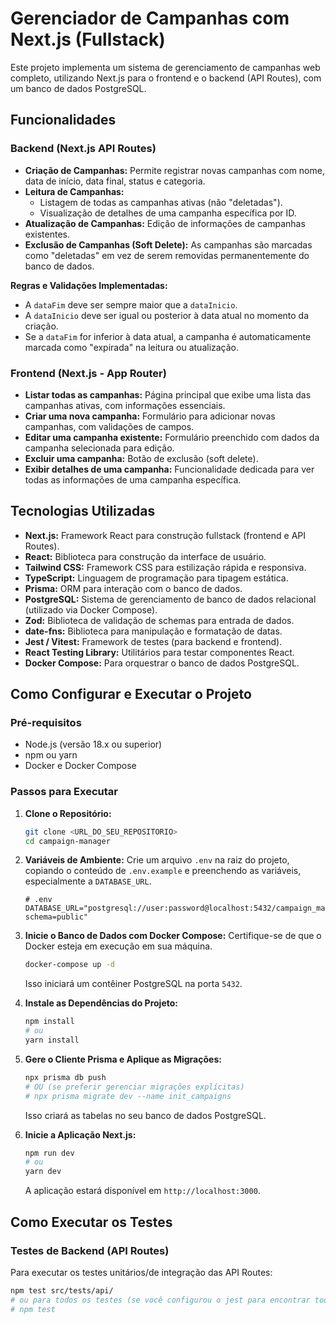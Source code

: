 # Gerenciador de Campanhas com Next.js (Fullstack)

Este projeto implementa um sistema de gerenciamento de campanhas web completo, utilizando Next.js para o frontend e o backend (API Routes), com um banco de dados PostgreSQL.

## Funcionalidades

### Backend (Next.js API Routes)

- **Criação de Campanhas:** Permite registrar novas campanhas com nome, data de início, data final, status e categoria.
- **Leitura de Campanhas:**
  - Listagem de todas as campanhas ativas (não "deletadas").
  - Visualização de detalhes de uma campanha específica por ID.
- **Atualização de Campanhas:** Edição de informações de campanhas existentes.
- **Exclusão de Campanhas (Soft Delete):** As campanhas são marcadas como "deletadas" em vez de serem removidas permanentemente do banco de dados.

**Regras e Validações Implementadas:**

- A `dataFim` deve ser sempre maior que a `dataInicio`.
- A `dataInicio` deve ser igual ou posterior à data atual no momento da criação.
- Se a `dataFim` for inferior à data atual, a campanha é automaticamente marcada como "expirada" na leitura ou atualização.

### Frontend (Next.js - App Router)

- **Listar todas as campanhas:** Página principal que exibe uma lista das campanhas ativas, com informações essenciais.
- **Criar uma nova campanha:** Formulário para adicionar novas campanhas, com validações de campos.
- **Editar uma campanha existente:** Formulário preenchido com dados da campanha selecionada para edição.
- **Excluir uma campanha:** Botão de exclusão (soft delete).
- **Exibir detalhes de uma campanha:** Funcionalidade dedicada para ver todas as informações de uma campanha específica.

## Tecnologias Utilizadas

- **Next.js:** Framework React para construção fullstack (frontend e API Routes).
- **React:** Biblioteca para construção da interface de usuário.
- **Tailwind CSS:** Framework CSS para estilização rápida e responsiva.
- **TypeScript:** Linguagem de programação para tipagem estática.
- **Prisma:** ORM para interação com o banco de dados.
- **PostgreSQL:** Sistema de gerenciamento de banco de dados relacional (utilizado via Docker Compose).
- **Zod:** Biblioteca de validação de schemas para entrada de dados.
- **date-fns:** Biblioteca para manipulação e formatação de datas.
- **Jest / Vitest:** Framework de testes (para backend e frontend).
- **React Testing Library:** Utilitários para testar componentes React.
- **Docker Compose:** Para orquestrar o banco de dados PostgreSQL.

## Como Configurar e Executar o Projeto

### Pré-requisitos

- Node.js (versão 18.x ou superior)
- npm ou yarn
- Docker e Docker Compose

### Passos para Executar

1.  **Clone o Repositório:**

    ```bash
    git clone <URL_DO_SEU_REPOSITORIO>
    cd campaign-manager
    ```

2.  **Variáveis de Ambiente:**
    Crie um arquivo `.env` na raiz do projeto, copiando o conteúdo de `.env.example` e preenchendo as variáveis, especialmente a `DATABASE_URL`.

    ```
    # .env
    DATABASE_URL="postgresql://user:password@localhost:5432/campaign_manager_db?schema=public"
    ```

3.  **Inicie o Banco de Dados com Docker Compose:**
    Certifique-se de que o Docker esteja em execução em sua máquina.

    ```bash
    docker-compose up -d
    ```

    Isso iniciará um contêiner PostgreSQL na porta `5432`.

4.  **Instale as Dependências do Projeto:**

    ```bash
    npm install
    # ou
    yarn install
    ```

5.  **Gere o Cliente Prisma e Aplique as Migrações:**

    ```bash
    npx prisma db push
    # OU (se preferir gerenciar migrações explícitas)
    # npx prisma migrate dev --name init_campaigns
    ```

    Isso criará as tabelas no seu banco de dados PostgreSQL.

6.  **Inicie a Aplicação Next.js:**
    ```bash
    npm run dev
    # ou
    yarn dev
    ```
    A aplicação estará disponível em `http://localhost:3000`.

## Como Executar os Testes

### Testes de Backend (API Routes)

Para executar os testes unitários/de integração das API Routes:

```bash
npm test src/tests/api/
# ou para todos os testes (se você configurou o jest para encontrar todos)
# npm test
```
